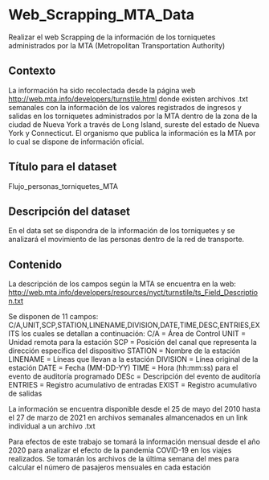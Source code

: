 # Web_Scrapping_MTA_Data
Realizar el web Scrapping de la información de los torniquetes administrados por la MTA (Metropolitan Transportation Authority)
## Contexto
La información ha sido recolectada desde la página web http://web.mta.info/developers/turnstile.html donde existen archivos .txt semanales con la información de los valores registrados de ingresos y salidas en los torniquetes administrados por la MTA dentro de la zona de la ciudad de Nueva York a través de Long Island, sureste del estado de Nueva York y Connecticut. El organismo que publica la información es la MTA por lo cual se dispone de información oficial.
## Título para el dataset
Flujo_personas_torniquetes_MTA
## Descripción del dataset
En el data set se dispondra de la información de los torniquetes y se analizará el movimiento de las personas dentro de la red de transporte.
## Contenido
La descripción de los campos según la MTA se encuentra en la web:
http://web.mta.info/developers/resources/nyct/turnstile/ts_Field_Description.txt

Se disponen de 11 campos: C/A,UNIT,SCP,STATION,LINENAME,DIVISION,DATE,TIME,DESC,ENTRIES,EXITS los cuales se detallan a continuación:
C/A      = Área de Control
UNIT     = Unidad remota para la estación
SCP      = Posición del canal que representa la dirección específica del dispositivo
STATION  = Nombre de la estación
LINENAME = Líneas que llevan a la estación
DIVISION = Línea original de la estación
DATE     = Fecha (MM-DD-YY)
TIME     = Hora (hh:mm:ss) para el evento de auditoría programado
DESc     = Descripción del evento de auditoría 
ENTRIES  = Registro acumulativo de entradas
EXIST    = Registro acumulativo de salidas

La información se encuentra disponible desde el 25 de mayo del 2010 hasta el 27 de marzo de 2021 en archivos semanales almancenados en un link individual a un archivo .txt

Para efectos de este trabajo se tomará la información mensual desde el año 2020 para analizar el efecto de la pandemia COVID-19 en los viajes realizados. 
Se tomarán los archivos de la última semana del mes para calcular el número de pasajeros mensuales en cada estación
